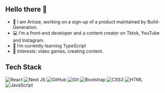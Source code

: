   ## Hello there 👋
  
- 👀 I am Arinze, working on a sign-up of a product maintained by Build-Generation.
- 💻 I’m a front-end developer and a content creator on Tktok, YouTube and Instagram. 
- 🌱 I’m currently learning TypeScript
- 💞️ Interests: video games, creating content. 
<!-- - 🎓 I graduated in 2021 from GGSIPU, Delhi (B.Tech, CSE) with a CGPA of 9.12 -->

## Tech Stack 
![React](https://img.shields.io/badge/React-20232A?style=for-the-badge&logo=react&logoColor=61DAFB)
![Next JS](https://img.shields.io/badge/next.js-000000?style=for-the-badge&logo=nextdotjs&logoColor=white)
![GitHub](https://img.shields.io/badge/GitHub-100000?style=for-the-badge&logo=github&logoColor=white)
![Git](https://img.shields.io/badge/git-%23F05033.svg?style=for-the-badge&logo=git&logoColor=white)
![Bootstrap](https://img.shields.io/badge/Bootstrap-563D7C?style=for-the-badge&logo=bootstrap&logoColor=white)
![CSS3](https://img.shields.io/badge/CSS3-1572B6?style=for-the-badge&logo=css3&logoColor=white)
![HTML](https://img.shields.io/badge/HTML5-E34F26?style=for-the-badge&logo=html5&logoColor=white)
![JavaScript](https://img.shields.io/badge/JavaScript-323330?style=for-the-badge&logo=javascript&logoColor=F7DF1E)

<!-- ## Contact Me
[![Twitter](https://img.shields.io/badge/Twitter-1DA1F2?style=for-the-badge&logo=twitter&logoColor=white)](https://twitter.com/AparnaSoneja)
[![LinkedIn](https://img.shields.io/badge/LinkedIn-0077B5?style=for-the-badge&logo=linkedin&logoColor=white)](https://www.linkedin.com/in/aparna-35066b191/)
[![Portfolio](https://img.shields.io/badge/Portfolio-1DA1F2?style=for-the-badge&logo=website&logoColor=white)](https://aparnaportfoliofinal.netlify.app/) -->
